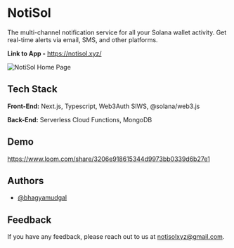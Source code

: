 # NotiSol

The multi-channel notification service for all your Solana wallet activity. Get real-time alerts via email, SMS, and other platforms.

**Link to App -** https://notisol.xyz/

![NotiSol Home Page](https://i.imgur.com/k8tWmmQ.png)

## Tech Stack

**Front-End:** Next.js, Typescript, Web3Auth SIWS, @solana/web3.js

**Back-End:** Serverless Cloud Functions, MongoDB

## Demo

https://www.loom.com/share/3206e918615344d9973bb0339d6b27e1

## Authors

-   [@bhagyamudgal](https://www.github.com/bhagyamudgal)

## Feedback

If you have any feedback, please reach out to us at notisolxyz@gmail.com.
